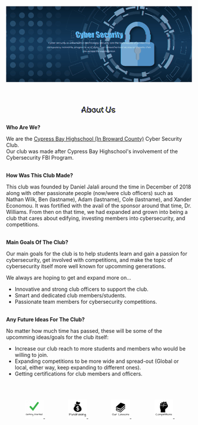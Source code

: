 <img src="https://raw.githubusercontent.com/Lin8x/CyberSecCanvas/master/images/glitchywaves.gif" width="100%" height="10">

<p align="center"> <img src="https://raw.githubusercontent.com/Lin8x/CyberSecCanvas/master/images/cyber.gif" width="100%" height="90%"> </p>

<img src="https://raw.githubusercontent.com/Lin8x/CyberSecCanvas/master/images/glitchywaves.gif" width="100%" height="10">

## <p align="center"> <img src="https://raw.githubusercontent.com/Lin8x/CyberSecCanvas/master/images/AboutUsLogoGif.gif" width="20%" height="20%"> </p>

**Who Are We?**

We are the [Cypress Bay Highschool (In Broward County)](https://www.browardschools.com/cypressbay) Cyber Security Club. <br>
Our club was made after Cypress Bay Highschool's involvement of the Cybersecurity FBI Program.
<br><br>
  
**How Was This Club Made?**
  
This club was founded by Daniel Jalali around the time in December of 2018 along with other passionate people (now/were club officers) such as Nathan Wilk, Ben (lastname), Adam (lastname), Cole (lastname), and Xander Economou. It was fortified with the avail of the sponsor around that time, Dr. Williams. From then on that time, we had expanded and grown into being a club that cares about edifying, investing members into cybersecurity, and competitions.
<br><br>

**Main Goals Of The Club?**

Our main goals for the club is to help students learn and gain a passion for cybersecurity, get involved with competitions, and make the topic of cybersecurity itself more well known for upcomming generations.

We always are hoping to get and expand more on... <br>
* Innovative and strong club officers to support the club.
* Smart and dedicated club members/students.
* Passionate team members for cybersecurity competitions.
<br><br>

**Any Future Ideas For The Club?**

No matter how much time has passed, these will be some of the upcomming ideas/goals for the club itself: <br>
* Increase our club reach to more students and members who would be willing to join.
* Expanding competitions to be more wide and spread-out (Global or local, either way, keep expanding to different ones).
* Getting certifications for club members and officers.
<br><br>

<!--- 
- Description about the club
- Welcomes newcomers
- Talks about the foundation and ideas

--->

<img src="https://raw.githubusercontent.com/Lin8x/CyberSecCanvas/master/images/glitchywaves.gif" width="100%" height="10">

<p align="center"> &nbsp; &nbsp; <a href="https://github.com/Lin8x/CyberSecCanvas/blob/master/Documentation/GETTING_STARTED.md"> <img src="https://raw.githubusercontent.com/Lin8x/CyberSecCanvas/master/images/gettingstartedlogo.JPG" width="10%" height="10%"> </a> &nbsp; &nbsp; &nbsp; &nbsp; &nbsp; &nbsp; &nbsp; &nbsp; <a href="https://github.com/Lin8x/CyberSecCanvas/blob/master/Documentation/FUNDRAISING.md"> <img src="https://raw.githubusercontent.com/Lin8x/CyberSecCanvas/master/images/fundraisinglogo.JPG" width="10%" height="10%"> </a> &nbsp; &nbsp; &nbsp; &nbsp; &nbsp; &nbsp; &nbsp; &nbsp; <a href="https://github.com/Lin8x/CyberSecCanvas/blob/master/Documentation/OUR_LESSONS.md"> <img src="https://raw.githubusercontent.com/Lin8x/CyberSecCanvas/master/images/ourlessonslogo.JPG" width="10%" height="10%"> </a> &nbsp; &nbsp; &nbsp; &nbsp; &nbsp; &nbsp; &nbsp; &nbsp; <a href="https://github.com/Lin8x/CyberSecCanvas/blob/master/Documentation/COMPETITIONS.md"> <img src="https://raw.githubusercontent.com/Lin8x/CyberSecCanvas/master/images/ourcompetitionslogo.JPG" width="10%" height="10%"> </a> &nbsp; &nbsp; </p> 

<!--- 
* [How to Join]()
* [Our Lessons and Files]()
* [Our Currency Systen]()
* [Performing Competitions]()
* [Fundraising]()
* [Our Club Roles and Staff]()
--->

<img src="https://raw.githubusercontent.com/Lin8x/CyberSecCanvas/master/images/glitchywaves.gif" width="100%" height="10">
